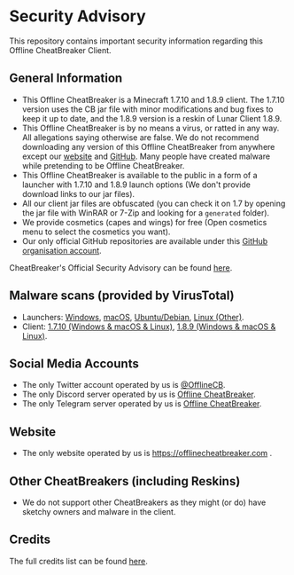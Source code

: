 # Security Advisory
This repository contains important security information regarding this Offline CheatBreaker Client.

## General Information
* This Offline CheatBreaker is a Minecraft 1.7.10 and 1.8.9 client. The 1.7.10 version uses the CB jar file with minor modifications and bug fixes to keep it up to date, and the 1.8.9 version is a reskin of Lunar Client 1.8.9.
* This Offline CheatBreaker is by no means a virus, or ratted in any way. All allegations saying otherwise are false. We do not recommend downloading any version of this Offline CheatBreaker from anywhere except our [website](https://offlinecheatbreaker.com) and [GitHub](https://github.com/Offline-Cheatbreaker/Client). Many people have created malware while pretending to be Offline CheatBreaker.
* This Offline CheatBreaker is available to the public in a form of a launcher with 1.7.10 and 1.8.9 launch options (We don't provide download links to our jar files).
* All our client jar files are obfuscated (you can check it on 1.7 by opening the jar file with WinRAR or 7-Zip and looking for a `generated` folder).
* We provide cosmetics (capes and wings) for free (Open cosmetics menu to select the cosmetics you want).
* Our only official GitHub repositories are available under this [GitHub organisation account](https://github.com/Offline-Cheatbreaker).

CheatBreaker's Official Security Advisory can be found [here](https://github.com/CheatBreaker/Security-Advisory).

## Malware scans (provided by VirusTotal)
* Launchers:
[Windows](https://www.virustotal.com/gui/file/32a35331d2a6c1003a358049b5b173c7cc30488ea6e345c7fa7640f276dbc935),
[macOS](https://www.virustotal.com/gui/file/2c712355814b8f8a660db2d9f81cee49ce6eafe8d63a8af86e638d63ad62a7fb),
[Ubuntu/Debian](https://www.virustotal.com/gui/file/f7a16c88874dc6c278b77ce71fb05260034288d13e3d2968dd735ad4cb8271e6),
[Linux (Other)](https://www.virustotal.com/gui/file/e2d31a09e863f134e0946fde42a093d178336166b690799c90a17be2e91b27d2).
* Client:
[1.7.10 (Windows & macOS & Linux)](https://www.virustotal.com/gui/file/41cb018b1bfb8dcc33579d7dc94e0cfdea6aa70ac9ec2ef66d3f838acdd5cdec),
[1.8.9 (Windows & macOS & Linux)](https://www.virustotal.com/gui/file/1d1e4318cf7e6288f03e11f43f52be2dccb6de5a010adbdd62689cb23a6aa498).

## Social Media Accounts
* The only Twitter account operated by us is [@OfflineCB](https://twitter.com/OfflineCB).
* The only Discord server operated by us is [Offline CheatBreaker](https://discord.offlinecheatbreaker.com).
* The only Telegram server operated by us is [Offline CheatBreaker](https://t.me/OfflineCheatBreaker).


## Website
* The only website operated by us is https://offlinecheatbreaker.com .

## Other CheatBreakers (including Reskins)
* We do not support other CheatBreakers as they might (or do) have sketchy owners and malware in the client.

## Credits
The full credits list can be found [here](https://github.com/Offline-CheatBreaker/Client/blob/master/Credits.md).

